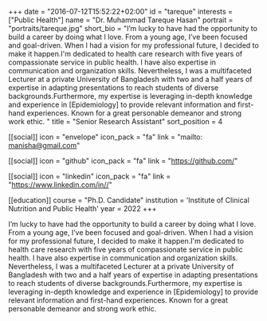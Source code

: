 +++
date = "2016-07-12T15:52:22+02:00"
id = "tareque"
interests = ["Public Health"]
name = "Dr. Muhammad Tareque Hasan"
portrait = "portraits/tareque.jpg"
short_bio = "I’m lucky to have had the opportunity to build a career by doing what I love. From a young age, I’ve been focused and goal-driven. When I had a vision for my professional future, I decided to make it happen.I'm dedicated to health care research with five years of compassionate service in public health. I have also expertise in communication and organization skills. Nevertheless, I was a multifaceted Lecturer at a private University of Bangladesh with two and a half years of expertise in adapting presentations to reach students of diverse backgrounds.Furthermore, my expertise is leveraging in-depth knowledge and experience in [Epidemiology] to provide relevant information and first-hand experiences. Known for a great personable demeanor and strong work ethic. "
title = "Senior Research Assistant"
sort_position = 4

[[social]]
    icon = "envelope"
    icon_pack = "fa"
    link = "mailto: manisha@gmail.com"

[[social]]
    icon = "github"
    icon_pack = "fa"
    link = "https://github.com/"

[[social]]
    icon = "linkedin"
    icon_pack = "fa"
    link = "https://www.linkedin.com/in//"

[[education]]
    course = "Ph.D. Candidate"
    institution = 'Institute of Clinical Nutrition and Public Health'
    year = 2022
+++

I’m lucky to have had the opportunity to build a career by doing what I love. From a young age, I’ve been focused and goal-driven. When I had a vision for my professional future, I decided to make it happen.I'm dedicated to health care research with five years of compassionate service in public health. I have also expertise in communication and organization skills. Nevertheless, I was a multifaceted Lecturer at a private University of Bangladesh with two and a half years of expertise in adapting presentations to reach students of diverse backgrounds.Furthermore, my expertise is leveraging in-depth knowledge and experience in [Epidemiology] to provide relevant information and first-hand experiences. Known for a great personable demeanor and strong work ethic.  